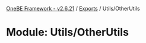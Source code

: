 [OneBE Framework - v2.6.21](../README.md) / [Exports](../modules.md) / Utils/OtherUtils

# Module: Utils/OtherUtils
